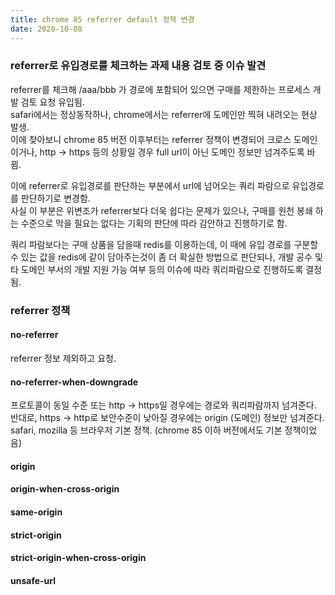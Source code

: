 ```yaml
---
title: chrome 85 referrer default 정책 변경
date: 2020-10-08
---
```


### referrer로 유입경로를 체크하는 과제 내용 검토 중 이슈 발견

referrer를 체크해 /aaa/bbb 가 경로에 포함되어 있으면 구매를 제한하는 프로세스 개발 검토 요청 유입됨.  
safari에서는 정상동작하나, chrome에서는 referrer에 도메인만 찍혀 내려오는 현상 발생.  
이에 찾아보니 chrome 85 버전 이후부터는 referrer 정책이 변경되어 크로스 도메인이거나, http -> https 등의 상황일 경우 full url이 아닌 도메인 정보만 넘겨주도록 바뀜.  

이에 referrer로 유입경로를 판단하는 부분에서 url에 넘어오는 쿼리 파람으로 유입경로를 판단하기로 변경함.  
사실 이 부분은 위변조가 referrer보다 더욱 쉽다는 문제가 있으나, 구매를 원천 봉쇄 하는 수준으로 막을 필요는 없다는 기획의 판단에 따라 감안하고 진행하기로 함.  

쿼리 파람보다는 구매 상품을 담을때 redis를 이용하는데, 이 때에 유입 경로를 구분할 수 있는 값을 redis에 같이 담아주는것이 좀 더 확실한 방법으로 판단되나, 개발 공수 및 타 도메인 부서의 개발 지원 가능 여부 등의 이슈에 따라 쿼리파람으로 진행하도록 결정됨.  

### referrer 정책

#### no-referrer
referrer 정보 제외하고 요청.

#### no-referrer-when-downgrade
프로토콜이 동일 수준 또는 http -> https일 경우에는 경로와 쿼리파람까지 넘겨준다.  
반대로, https -> http로 보안수준이 낮아질 경우에는 origin (도메인) 정보만 넘겨준다.  
safari, mozilla 등 브라우저 기본 정책. (chrome 85 이하 버전에서도 기본 정책이었음)

#### origin

#### origin-when-cross-origin

#### same-origin

#### strict-origin

#### strict-origin-when-cross-origin

#### unsafe-url

